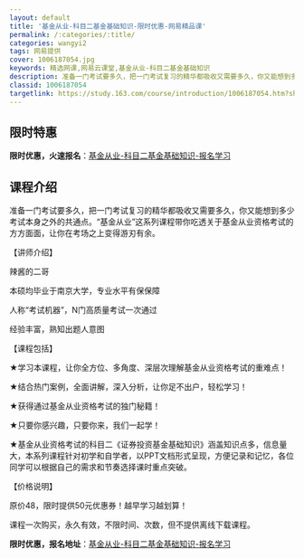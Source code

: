```yaml
---
layout: default
title: '基金从业-科目二基金基础知识-限时优惠-网易精品课'
permalink: /:categories/:title/
categories: wangyi2
tags: 网易提供
cover: 1006187054.jpg
keywords: 精选网课,网易云课堂,基金从业-科目二基金基础知识
description: 准备一门考试要多久，把一门考试复习的精华都吸收又需要多久，你又能想到多少考试本身之外的共通点。“基金从业”这系列课程带你
classid: 1006187054
targetlink: https://study.163.com/course/introduction/1006187054.htm?share=1&shareId=1025206652&utm_campaign=share&utm_medium=iphoneShare&utm_source=&utm_u=1025206652
---
```


## 限时特惠

**限时优惠，火速报名**：[基金从业-科目二基金基础知识-报名学习](https://study.163.com/course/introduction/1006187054.htm?share=1&shareId=1025206652&utm_campaign=share&utm_medium=iphoneShare&utm_source=&utm_u=1025206652)

## 课程介绍

准备一门考试要多久，把一门考试复习的精华都吸收又需要多久，你又能想到多少考试本身之外的共通点。“基金从业”这系列课程带你吃透关于基金从业资格考试的方方面面，让你在考场之上变得游刃有余。



【讲师介绍】

辣酱的二哥

本硕均毕业于南京大学，专业水平有保保障

人称“考试机器”，N门高质量考试一次通过

经验丰富，熟知出题人意图



【课程包括】



★学习本课程，让你全方位、多角度、深层次理解基金从业资格考试的重难点！



★结合热门案例，全面讲解，深入分析，让你足不出户，轻松学习！



★获得通过基金从业资格考试的独门秘籍！



★只要你感兴趣，只要你来，我们一起学！



★基金从业资格考试的科目二《证券投资基金基础知识》涵盖知识点多，信息量大，本系列课程针对初学和自学者，以PPT文档形式呈现，方便记录和记忆，各位同学可以根据自己的需求和节奏选择课时重点突破。



【价格说明】

原价48，限时提供50元优惠券！越早学习越划算！

课程一次购买，永久有效，不限时间、次数，但不提供离线下载课程。

**限时优惠，报名地址**：[基金从业-科目二基金基础知识-报名学习](https://study.163.com/course/introduction/1006187054.htm?share=1&shareId=1025206652&utm_campaign=share&utm_medium=iphoneShare&utm_source=&utm_u=1025206652)

